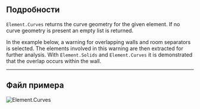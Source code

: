 ## Подробности
`Element.Curves` returns the curve geometry for the given element. If no curve geometry is present an empty list is returned.

In the example below, a warning for overlapping walls and room separators is selected. The elements involved in this warning are then extracted for further analysis. With `Element.Solids` and `Element.Curves` it is demonstrated that the overlap occurs within the wall.

___
## Файл примера

![Element.Curves](./Revit.Elements.Element.Curves_img.jpg)
